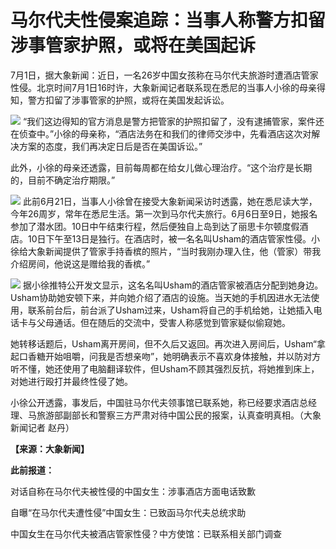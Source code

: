 

# 马尔代夫性侵案追踪：当事人称警方扣留涉事管家护照，或将在美国起诉

7月1日，据大象新闻：近日，一名26岁中国女孩称在马尔代夫旅游时遭酒店管家性侵。北京时间7月1日16时许，大象新闻记者联系现在悉尼的当事人小徐的母亲得知，警方扣留了涉事管家的护照，或将在美国发起诉讼。

![](https://inews.gtimg.com/om_bt/O1SaAEvMkQR6ZhO77O49VPxzhk-oJvz4T_aC_fM_0w-m0AA/1000)
“我们这边得知的官方消息是警方把管家的护照扣留了，没有逮捕管家，案件还在侦查中。”小徐的母亲称，“酒店法务在和我们的律师交涉中，先看酒店这次对解决方案的态度，我们再决定日后是否在美国诉讼。”

此外，小徐的母亲还透露，目前每周都在给女儿做心理治疗。“这个治疗是长期的，目前不确定治疗期限。”

![](https://inews.gtimg.com/om_bt/OqU7Vd5H-4X131_iPFcTtba0etdCEnP8lzo-4vi6DSqboAA/1000)
此前6月21日，当事人小徐曾在接受大象新闻采访时透露，她在悉尼读大学，今年26周岁，常年在悉尼生活。第一次到马尔代夫旅行。6月6日至9日，她报名参加了潜水团。10日中午结束行程，然后便独自上岛到达了丽思卡尔顿度假酒店。10日下午至13日是独行。在酒店时，被一名名叫Usham的酒店管家性侵。小徐给大象新闻提供了管家手持香槟的照片，“当时我刚办理入住，他（管家）带我介绍房间，他说这是赠给我的香槟。”

![](https://inews.gtimg.com/om_bt/OU2Z9k2hqnsiIs15D7qc-vMOy-PDdMX47T3U_GuVLQXPIAA/1000)
据小徐推特公开发文显示，这名名叫Usham的酒店管家被酒店分配到她身边。Usham协助她安顿下来，并向她介绍了酒店的设施。当天她的手机因进水无法使用，联系前台后，前台派了Usham过来，Usham将自己的手机给她，让她插入电话卡与父母通话。但在随后的交流中，受害人称感觉到管家疑似偷窥她。

她转移话题后，Usham离开房间，但不久后又返回。再次进入房间后，Usham“拿起口香糖开始咀嚼，问我是否想亲吻”，她明确表示不喜欢身体接触，并以防对方听不懂，她还使用了电脑翻译软件，但Usham不顾其强烈反抗，将她推到床上，对她进行殴打并最终性侵了她。

小徐公开透露，事发后，中国驻马尔代夫领事馆已联系她，称已经要求酒店总经理、马旅游部副部长和警察三方严肃对待中国公民的报案，认真查明真相。（大象新闻记者
赵丹）

**【来源：大象新闻】**

**此前报道：**

对话自称在马尔代夫被性侵的中国女生：涉事酒店方面电话致歉

自曝“在马尔代夫遭性侵”中国女生：已致函马尔代夫总统求助

中国女生在马尔代夫被酒店管家性侵？中方使馆：已联系相关部门调查

